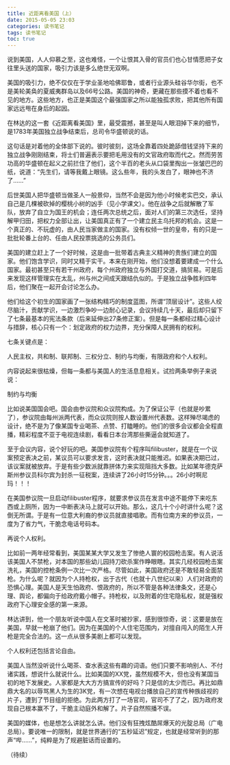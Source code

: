 ```yaml
---
title: 近距离看美国（上）
date: 2015-05-05 23:03
categories: 读书笔记
tags: 读书笔记
toc: true
---
```

说到美国，人人仰慕之至，这也难怪，一个让恨其入骨的官员们也心甘情愿把子女往里头送的国家，吸引力该是多么绝世无双啊。

美国的吸引力，绝不仅仅在于学业圣地哈佛耶鲁，或者行业源头硅谷华尔街，也不是美轮美奂的夏威夷群岛以及66号公路。美国的神奇，更藏在那些摸不着也看不见的地方。这些地方，也正是美国这个最强国家之所以能独孤求败，把其他所有国家远远甩在身后的起因。

在林达的这一套《近距离看美国》里，最受震撼，甚至是叫人眼泪掉下来的细节，是1783年美国独立战争结束后，总司令华盛顿说的话。

这句话是对着他的全体部下说的。彼时彼刻，这场全靠着四处跪舔借钱坚持下来的独立战争刚刚结束，将士们普遍表示要把毛用没有的文官政府取而代之。然而劳苦功高的华盛顿在起义之前拦住了他们，这个半百的老头从口袋里掏出一张皱巴巴的纸，说道：“先生们，请等我戴上眼镜。这么些年，我的头发白了，眼神也不济了……”

后世美国人把华盛顿当做圣人一般景仰，当然不会是因为他小时候老实巴交，承认自己是几棵被砍掉的樱桃小树的凶手（见小学课文）。他在战争之后就解散了军队，放弃了自立为国王的机会；连任两次总统之后，面对人们的第三次选任，坚持解甲归田，把权力全部让出，让美国真正有了一个建立民主乌托邦的机会。这是一个真正的、不玩虚的，由人民当家做主的国家。没有权倾一世的皇帝，有的只是一批批轮番上台的、任由人民投票挑选的公务员们。

美国的建立赶上了一个好时候，这是由一批带着古典主义精神的贵族们建立的国家。他们饱含学识，同时又精于实干。本来在刚开始，他们没想着要建成一个什么国家。最初甚至只有若干州政府，每个州政府独立与外国打交道，搞贸易。可是后来发现这样管理实在太乱，州与州之间成天跟结仇似的。于是独立战争胜利四年后，他们聚在一起开会讨论怎么办。

他们给这个初生的国家画了一张结构精巧的制度蓝图，所谓“顶层设计”。这些人绞尽脑汁，贡献学识，一边激烈争吵一边耐心记录，会议持续几十天，最后却只留下了七条最基本的宪法条款（后来延伸出27条修正案）。但是每一条都经过精心设计与措辞，核心只有一个：划定政府的权力边界，充分保障人民拥有的权利。

七条关键点是：

人民主权，共和制、联邦制、三权分立、制约与均衡，有限政府和个人权利。

内容说起来很枯燥，但每一条都与美国人的生活息息相关。试捡两条举例子来说说：

制约与均衡

比如说美国国会吧。国会由参议院和众议院构成。为了保证公平（也就是吵累了），参议院由每州派两代表，而众议院则按人数设置州代表数。这样殚尽竭虑的设计，绝不是为了像某国专业喝茶、点赞、打瞌睡的。他们的很多会议都会全程直播，精彩程度不亚于电视连续剧，看看日本台湾那些撕逼会就知道了。

至于会议内容，说个好玩的吧。美国参议院有个程序叫filibuster，就是在一个议案预定表决之前，某议员可以要求发言，这时表决就只能推迟。如果表决期已过，该议案就被放弃。于是有些少数派就靠拼体力来实现阻挡大多数。比如某年德克萨斯州参议员科尔宾为封杀一征税案，连续讲了26小时15分钟。。。26小时啊尼玛！！！

在美国参议院一旦启动filibuster程序，就要求参议员在发言中途不能停下来吃东西或上厕所，因为一中断表决马上就可以开始。那么，这几十个小时讲什么呢？这倒无所谓。于是有一位意大利裔的参议员就直接唱歌。而有位南方来的参议员，一度为了省力气，干脆念电话号码本。

再说个人权利。

比如前一两年经常看到，美国某某大学又发生了惨绝人寰的校园枪击案。有人说活该美国人不禁枪，对本国的那些幼儿园持刀砍杀案作睁眼瞎。其实几经校园枪击案洗礼，美国的控枪条例一次比一次严格。尽管如此，美国政府还是不敢轻易全面禁枪。为什么呢？就因为个人持枪权，出于古代（也就十八世纪以来）人们对政府的恐惧心理。美国人是天生怕政府、恨政府的，所以不管是各种法律条文，还是心理、舆论，都偏向于给政府戴小帽子。持枪权，以及附着的住宅隐私权，就是强权政府下心理安全感的第一来源。

林达讲到，他一个朋友听说中国人在文革时被抄家，感到很惊奇，说：这要是放在美国，早就一枪崩了他们。因为在美国的个人住宅范围内，对擅自闯入的陌生人开枪是完全合法的。这一点从很多美剧上都可以发现。

个人权利还包括言论自由。

美国人当然没听说什么喝茶、查水表这些有趣的词语。他们只要不影响别人、不付诸实践，想说什么就说什么。比如美国的XX党，虽然规模不大，但也没有某国当初的地下发展史。人家都是大大方方搞宣传的好吗？只是信的太少而已。再比如鼎鼎大名的以辱骂黑人为生的3K党，有一次想在电视台播放自己的宣传种族歧视的片子，遭到了节目组的拒绝。为此两方打了一场官司，官司不了了之，因为政府发现自己根本赢不了，干脆主动庭外和解了。片子自然照播不误。

美国的媒体，也是想怎么讲就怎么讲。他们没有狂拽炫酷屌爆天的光腚总局（广电总局）。要说唯一的限制，就是世界通行的“五秒延迟”规定，也就是经常听到的那声“哔……”，纯粹是为了规避脏话而设置的。

（待续）


